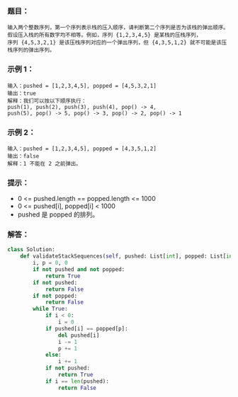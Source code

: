 ### 题目：
```
输入两个整数序列，第一个序列表示栈的压入顺序，请判断第二个序列是否为该栈的弹出顺序。
假设压入栈的所有数字均不相等。例如，序列 {1,2,3,4,5} 是某栈的压栈序列，
序列 {4,5,3,2,1} 是该压栈序列对应的一个弹出序列，但 {4,3,5,1,2} 就不可能是该压栈序列的弹出序列。
```
### 示例 1：
```
输入：pushed = [1,2,3,4,5], popped = [4,5,3,2,1]
输出：true
解释：我们可以按以下顺序执行：
push(1), push(2), push(3), push(4), pop() -> 4,
push(5), pop() -> 5, pop() -> 3, pop() -> 2, pop() -> 1
```
### 示例 2：
```
输入：pushed = [1,2,3,4,5], popped = [4,3,5,1,2]
输出：false
解释：1 不能在 2 之前弹出。
```
### 提示：
- 0 <= pushed.length == popped.length <= 1000
- 0 <= pushed[i], popped[i] < 1000
- pushed 是 popped 的排列。
### 解答：
```python
class Solution:
    def validateStackSequences(self, pushed: List[int], popped: List[int]) -> bool:
        i, p = 0, 0
        if not pushed and not popped:
            return True
        if not pushed:
            return False
        if not popped:
            return False
        while True:
            if i < 0:
                i = 0
            if pushed[i] == popped[p]:
                del pushed[i]
                i -= 1
                p += 1
            else:
                i += 1
            if not pushed:
                return True
            if i == len(pushed):
                return False
```    
